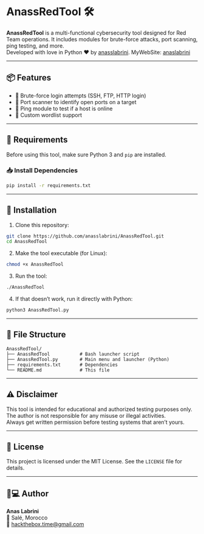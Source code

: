 # AnassRedTool 🛠

**AnassRedTool** is a multi-functional cybersecurity tool designed for Red Team operations. It includes modules for brute-force attacks, port scanning, ping testing, and more.  
Developed with love in Python ❤ by [anasslabrini](https://github.com/anasslabrini).
MyWebSite: [anaslabrini](https://anaslabrini.netlify.app)

---

## 📦 Features

- 🔐 Brute-force login attempts (SSH, FTP, HTTP login)
- 📡 Port scanner to identify open ports on a target
- 📶 Ping module to test if a host is online
- 🔑 Custom wordlist support

---

## 🧰 Requirements

Before using this tool, make sure Python 3 and `pip` are installed.

### 📥 Install Dependencies

```bash
pip install -r requirements.txt
```

---

## 🚀 Installation

1. Clone this repository:

```bash
git clone https://github.com/anasslabrini/AnassRedTool.git
cd AnassRedTool
```

2. Make the tool executable (for Linux):

```bash
chmod +x AnassRedTool
```

3. Run the tool:

```bash
./AnassRedTool
```

4. If that doesn’t work, run it directly with Python:

```bash
python3 AnassRedTool.py
```

---

## 📁 File Structure

```
AnassRedTool/
├── AnassRedTool           # Bash launcher script
├── AnassRedTool.py        # Main menu and launcher (Python)
├── requirements.txt       # Dependencies
└── README.md              # This file
```

---

## ⚠️ Disclaimer

This tool is intended for educational and authorized testing purposes only.  
The author is not responsible for any misuse or illegal activities.  
Always get written permission before testing systems that aren’t yours.

---

## 🪪 License

This project is licensed under the MIT License. See the `LICENSE` file for details.

---

## 👨💻 Author

**Anas Labrini**  
📍 Salé, Morocco  
📧 hackthebox.time@gmail.com
